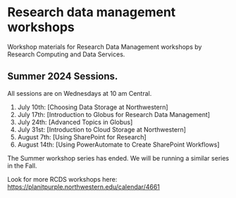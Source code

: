 # Research data management workshops
Workshop materials for Research Data Management workshops by Research Computing and Data Services.

## Summer 2024 Sessions.
All sessions are on Wednesdays at 10 am Central.
1. July 10th: [Choosing Data Storage at Northwestern]
1. July 17th: [Introduction to Globus for Research Data Management]
1. July 24th: [Advanced Topics in Globus]
1. July 31st: [Introduction to Cloud Storage at Northwestern]
1. August 7th: [Using SharePoint for Research]
1. August 14th: [Using PowerAutomate to Create SharePoint Workflows]

The Summer workshop series has ended. We will be running a similar series in the Fall.

Look for more RCDS workshops here: https://planitpurple.northwestern.edu/calendar/4661
